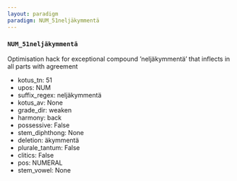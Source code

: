 ```yaml
---
layout: paradigm
paradigm: NUM_51neljäkymmentä
---
```

### ` NUM_51neljäkymmentä `

Optimisation hack for exceptional compound ’neljäkymmentä’ that inflects in all parts with agreement
* kotus_tn: 51
* upos: NUM
* suffix_regex: neljäkymmentä
* kotus_av: None
* grade_dir: weaken
* harmony: back
* possessive: False
* stem_diphthong: None
* deletion: äkymmentä
* plurale_tantum: False
* clitics: False
* pos: NUMERAL
* stem_vowel: None
